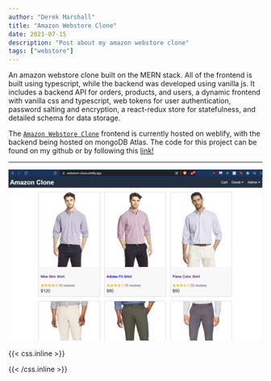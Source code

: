 ```yaml
---
author: "Derek Marshall"
title: "Amazon Webstore Clone"
date: 2021-07-15
description: "Post about my amazon webstore clone"
tags: ["webstore"]
---
```


An amazon webstore clone built on the MERN stack. All of the frontend is built using typescript, while the backend was developed using vanilla js. It includes a backend API for orders, products, and users, a dynamic frontend with vanilla css and typescript, web tokens for user authentication, password salting and encryption, a react-redux store for statefulness, and detailed schema for data storage.

<!--more-->

The [`Amazon Webstore Clone`](https://webstore-clone.netlify.app/) frontend is currently hosted on weblify, with the backend being hosted on mongoDB Atlas. The code for this project can be found on my github or by following this [link!](https://github.com/DerekMarshall855/AmazonClone)

---

!['webstore homepage'](/images/amazon_clone.png)


{{< css.inline >}}

<style>
.emojify {
	font-family: Apple Color Emoji, Segoe UI Emoji, NotoColorEmoji, Segoe UI Symbol, Android Emoji, EmojiSymbols;
	font-size: 2rem;
	vertical-align: middle;
}
@media screen and (max-width:650px) {
  .nowrap {
    display: block;
    margin: 25px 0;
  }
}
</style>

{{< /css.inline >}}
